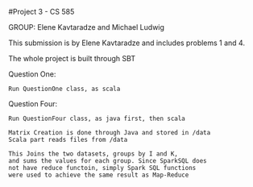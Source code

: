 #Project 3 - CS 585

GROUP: Elene Kavtaradze and Michael Ludwig

This submission is by Elene Kavtaradze and includes problems 1 and 4.

The whole project is built through SBT

Question One:
    
    Run QuestionOne class, as scala


Question Four:

    Run QuestionFour class, as java first, then scala
    
    Matrix Creation is done through Java and stored in /data
    Scala part reads files from /data
    
    This Joins the two datasets, groups by I and K, 
    and sums the values for each group. Since SparkSQL does
    not have reduce functoin, simply Spark SQL functions
    were used to achieve the same result as Map-Reduce
    
